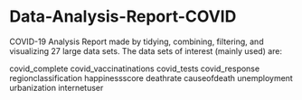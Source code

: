 # Data-Analysis-Report-COVID
COVID-19 Analysis Report made by tidying, combining, filtering, and visualizing 27 large data sets. The data sets of interest (mainly used) are:

covid_complete
covid_vaccinatinations
covid_tests
covid_response
regionclassification
happinessscore
deathrate
causeofdeath
unemployment
urbanization
internetuser
